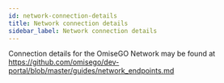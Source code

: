 ```yaml
---
id: network-connection-details
title: Network connection details
sidebar_label: Network connection details
---
```




Connection details for the OmiseGO Network may be found at https://github.com/omisego/dev-portal/blob/master/guides/network_endpoints.md
